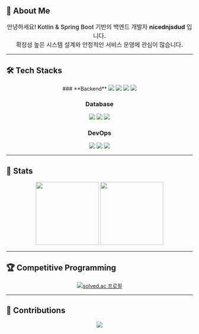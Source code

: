 ## 👋 About Me
<div align="center" style="font-size: 16px; font-weight: 500;">
    안녕하세요! Kotlin & Spring Boot 기반의 백엔드 개발자 <b>nicednjsdud</b> 입니다.  
    <br>확장성 높은 시스템 설계와 안정적인 서비스 운영에 관심이 많습니다.
</div>

---

## 🛠 Tech Stacks
<div align="center">
    ### **Backend**
<img src="https://img.shields.io/badge/Java-007396?style=flat&logo=Java&logoColor=white">
<img src="https://img.shields.io/badge/Kotlin-7F52FF?style=flat&logo=Kotlin&logoColor=white">
<img src="https://img.shields.io/badge/Spring Boot-6DB33F?style=flat&logo=Spring Boot&logoColor=white">
<img src="https://img.shields.io/badge/JPA-6DB33F?style=flat&logo=Hibernate&logoColor=white">

### **Database**
<img src="https://img.shields.io/badge/MySQL-4479A1?style=flat&logo=MySQL&logoColor=white">
<img src="https://img.shields.io/badge/PostgreSQL-316192?style=flat&logo=PostgreSQL&logoColor=white">
<img src="https://img.shields.io/badge/Redis-DC382D?style=flat&logo=Redis&logoColor=white">

### **DevOps**
<img src="https://img.shields.io/badge/Docker-2496ED?style=flat&logo=Docker&logoColor=white">
<img src="https://img.shields.io/badge/Jenkins-D24939?style=flat&logo=Jenkins&logoColor=white">
<img src="https://img.shields.io/badge/AWS-232F3E?style=flat&logo=Amazon AWS&logoColor=white">
</div>

---

## 🏅 Stats
<div align="center">
    <img src="https://github-readme-stats.vercel.app/api?username=nicednjsdud&show_icons=true&theme=default" height="170px">
    <img src="https://github-readme-stats.vercel.app/api/top-langs/?username=nicednjsdud&layout=compact&theme=default" height="170px">
</div>

---

## 🏆 Competitive Programming
<div align="center">
    <a href="https://solved.ac/nicednjsdud">
        <img src="http://mazassumnida.wtf/api/v2/generate_badge?boj=nicednjsdud" alt="solved.ac 프로필">
    </a>
</div>

---

## 🚀 Contributions
<div align="center">
    <img src="https://github-readme-activity-graph.vercel.app/graph?username=nicednjsdud&theme=github-dark">
</div>
